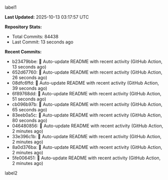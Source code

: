 
label1 
<!-- ACTIVITY_START -->
**Last Updated:** 2025-10-13 03:17:57 UTC

**Repository Stats:**
- Total Commits: 84438
- Last Commit: 13 seconds ago

**Recent Commits:**
- b23479bbe: 🤖 Auto-update README with recent activity (GitHub Action, 13 seconds ago)
- 652d67760: 🤖 Auto-update README with recent activity (GitHub Action, 26 seconds ago)
- 08dfc6ffd: 🤖 Auto-update README with recent activity (GitHub Action, 39 seconds ago)
- 6f89768dd: 🤖 Auto-update README with recent activity (GitHub Action, 51 seconds ago)
- cb096b97b: 🤖 Auto-update README with recent activity (GitHub Action, 65 seconds ago)
- 83eeb0a5c: 🤖 Auto-update README with recent activity (GitHub Action, 80 seconds ago)
- 046480856: 🤖 Auto-update README with recent activity (GitHub Action, 2 minutes ago)
- 33e396c1b: 🤖 Auto-update README with recent activity (GitHub Action, 2 minutes ago)
- 8a0d376ba: 🤖 Auto-update README with recent activity (GitHub Action, 2 minutes ago)
- 5fe006451: 🤖 Auto-update README with recent activity (GitHub Action, 2 minutes ago)
<!-- ACTIVITY_END -->

label2
